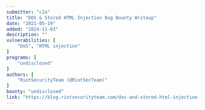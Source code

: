 ```yaml
---
submitter: "c2a"
title: "DOS & Stored HTML Injection Bug Bounty Writeup"
date: "2021-05-19"
added: "2024-11-03"
description: ""
vulnerabilities: [
    "DoS", "HTML injection"
]
programs: [
    "undisclosed"
]
authors: [
    "RiotSecurityTeam (@RiotSecTeam)"
]
bounty: "undisclosed"
link: "https://blog.riotsecurityteam.com/dos-and-stored-html-injection-bug-bounty-writeup"
---
```




